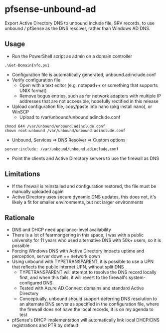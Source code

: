 # pfsense-unbound-ad
Export Active Directory DNS to unbound include file, SRV records, to use unbound / pfSense as the DNS resolver, rather than Windows AD DNS.


## Usage
- Run the PowerShell script as admin on a domain controller
```
.\Get-DomainInfo.ps1
```
- Configuration file is automatically generated, unbound.adinclude.conf
- Verify configuration file
  - Open with a text editor (e.g. notepad++ or something that supports UNIX format)
  - Remove bogus entries, such as for network adapters with multiple IP addresses that are not accessible, hopefully rectified in this release
- Upload configuration file, copy/paste into nano (pkg install nano), or WinSCP
  - Upload to /var/unbound/unbound.adinclude.conf
```
chmod 644 /var/unbound/unbound.adinclude.conf
chown root:unbound /var/unbound/unbound.adinclude.conf
```
- Unbound, Services => DNS Resolver => Custom options
```
server:include: /var/unbound/unbound.adinclude.conf
```
- Point the clients and Active Directory servers to use the firewall as DNS

## Limitations
- If the firewall is reinstalled and configuration restored, the file must be manually uploaded again
- Active Directory uses secure dynamic DNS updates, this does not, it's likely a fit for smaller environments, but not larger environments

## Rationale
- DNS and DHCP need appliance-level availability
- There is a lot of fearmongering in this space, I was with a public university for 11 years who used alternative DNS with 50k+ users, so it is possible
- Forcing Windows DNS with Active Directory impacts uptime and perception, server down == network down
- Using unbound with TYPETRANSPARENT, it is possible to use a UPN that reflects the public internet UPN, without split DNS
  - TYPETRANSPARENT will attempt to resolve the DNS record locally first, and when this fails, it will revert to the firewall's system-configured DNS
  - Tested with Azure AD Connect domains and standard Active Directory
  - Conceptually, unbound should support deferring DNS resolution to an alternate DNS server as specified in the configuration file, where the firewall does not have the local records, it is on my agenda to test
- pfSense's DHCP implementation will automatically link local DHCP/DNS registrations and PTR by default
